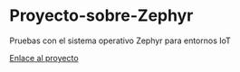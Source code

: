 # Proyecto-sobre-Zephyr
Pruebas con el sistema operativo Zephyr para entornos IoT

[Enlace al proyecto](https://www.notion.so/Zephyr-OS-en-un-entorno-IoT-54014d1f325d44a0892bb543908d6dba)
